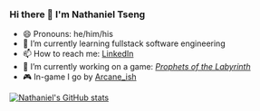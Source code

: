 ### Hi there 👋 I'm Nathaniel Tseng

- 😄 Pronouns: he/him/his
- 🌱 I’m currently learning fullstack software engineering
- 📫 How to reach me: [LinkedIn](https://www.linkedin.com/in/nathaniel-tseng-14404838/)
- 🔭 I’m currently working on a game: [*Prophets of the Labyrinth*](https://github.com/Imaginary-Horizons-Productions/prophets-of-the-labyrinth)
- 🎮 In-game I go by [Arcane_ish](https://www.twitch.tv/arcane_ish)

[![Nathaniel's GitHub stats](https://github-readme-stats.vercel.app/api?username=ntseng)](https://github.com/anuraghazra/github-readme-stats)
<!--
**ntseng/ntseng** is a ✨ _special_ ✨ repository because its `README.md` (this file) appears on your GitHub profile.

Here are some ideas to get you started:

- 👯 I’m looking to collaborate on ...
- 🤔 I’m looking for help with ...
- 💬 Ask me about ...
- ⚡ Fun fact: ...
-->
